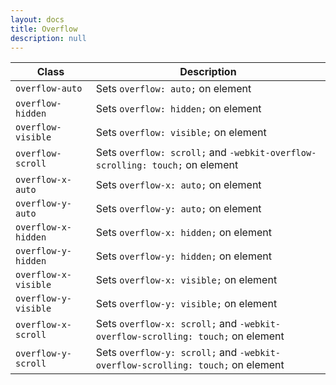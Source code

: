 ```yaml
---
layout: docs
title: Overflow
description: null
---
```


| Class                | Description                                                                    |
| -------------------- | ------------------------------------------------------------------------------ |
| `overflow-auto`      | Sets `overflow: auto;` on element                                              |
| `overflow-hidden`    | Sets `overflow: hidden;` on element                                            |
| `overflow-visible`   | Sets `overflow: visible;` on element                                           |
| `overflow-scroll`    | Sets `overflow: scroll;` and `-webkit-overflow-scrolling: touch;` on element   |
| `overflow-x-auto`    | Sets `overflow-x: auto;` on element                                            |
| `overflow-y-auto`    | Sets `overflow-y: auto;` on element                                            |
| `overflow-x-hidden`  | Sets `overflow-x: hidden;` on element                                          |
| `overflow-y-hidden`  | Sets `overflow-y: hidden;` on element                                          |
| `overflow-x-visible` | Sets `overflow-x: visible;` on element                                         |
| `overflow-y-visible` | Sets `overflow-y: visible;` on element                                         |
| `overflow-x-scroll`  | Sets `overflow-x: scroll;` and `-webkit-overflow-scrolling: touch;` on element |
| `overflow-y-scroll`  | Sets `overflow-y: scroll;` and `-webkit-overflow-scrolling: touch;` on element |

